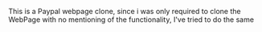 This is a Paypal webpage clone, since i was only required to clone the WebPage with no mentioning of the functionality, I've tried to do the same
